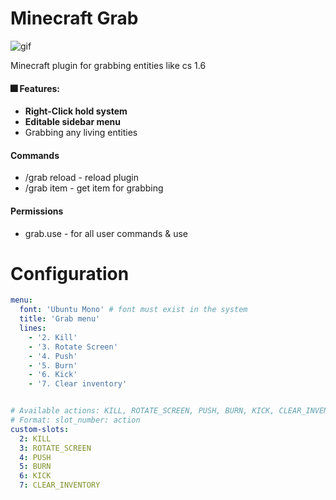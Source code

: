 # Minecraft Grab

![gif](demo.gif)

Minecraft plugin for grabbing entities like cs 1.6

#### 🎆 Features:
<ul>
  <li><strong>Right-Click hold system</strong></li>
  <li><strong>Editable sidebar menu</strong></li>
  <li>Grabbing any living entities</li>
</ul>


#### Commands
- /grab reload - reload plugin
- /grab item - get item for grabbing


#### Permissions
- grab.use - for all user commands & use



# Configuration
```yaml
menu:
  font: 'Ubuntu Mono' # font must exist in the system
  title: 'Grab menu'
  lines:
    - '2. Kill'
    - '3. Rotate Screen'
    - '4. Push'
    - '5. Burn'
    - '6. Kick'
    - '7. Clear inventory'


# Available actions: KILL, ROTATE_SCREEN, PUSH, BURN, KICK, CLEAR_INVENTORY
# Format: slot_number: action
custom-slots:
  2: KILL
  3: ROTATE_SCREEN
  4: PUSH
  5: BURN
  6: KICK
  7: CLEAR_INVENTORY
```
